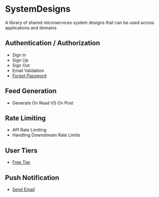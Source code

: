 # SystemDesigns

A library of shared microservices system designs that can be used across applications and domains

## Authentication / Authorization

- Sign In
- Sign Up
- Sign Out
- Email Validation
- [Forgot Password](./auth/forgot%20password/Forgot%20Password.md)

## Feed Generation

- Generate On Read VS On Post

## Rate Limiting

- API Rate Limiting
- Handling Downstream Rate Limits

## User Tiers

- [Free Tier](./user%20tiers//free%20tier/Free%20Tier.md)

## Push Notification

- [Send Email](<./push%20notification/send%20email/Send%20Email%20(Infrastructure).md>)
